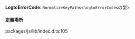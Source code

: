 **LogtoErrorCode**: `NormalizeKeyPaths`<`logtoErrorCodes`の型>

#### 定義場所

packages/js/lib/index.d.ts:105